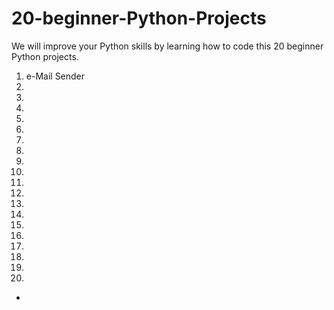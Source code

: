 # 20-beginner-Python-Projects
We will improve your Python skills by learning how to code this 20 beginner Python projects.


01. e-Mail Sender
02. 
3.
4.
5.
6.
7.
8.
9.
10.
11.
12.
13.
14.
15.
16.
17.
18.
19.
20.
+